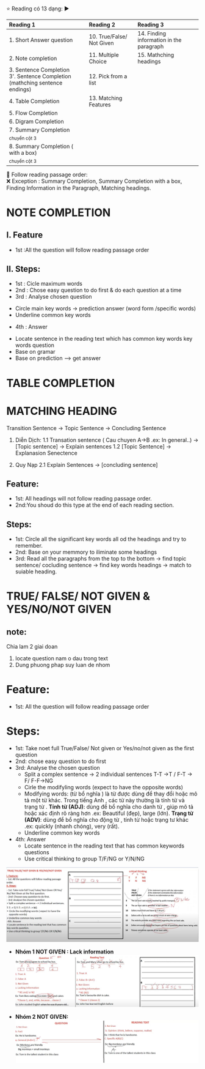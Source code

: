 :star: Reading có 13 dạng:
:arrow_forward:

| Reading 1 | Reading 2 | Reading 3 |
| :--- | :--- | :--- |
|1. Short Answer question                           |10. True/False/ Not Given                 |14. Finding information in the paragraph|
|2. Note completion                                 |11. Multiple Choice|15. Mathching headings|
|3. Sentence Completion <br> 3'. Sentence Completion (mathching sentence endings)|12. Pick from a list|  |
|4. Table Completion                                |13. Matching Features                     |  |
|5. Flow Completion                                 |                                          |  |
|6. Digram Completion                               |                                          |  |
|7. Summary Completion <br> <sub> chuyển cột 3</sub>|                                          |  |
|8. Summary Completion ( with a box)  <br> <sub> chuyển cột 3</sub>|                           |  |

:red_circle: Follow reading passage order:<br>
:x: Exception : Summary Completion, Summary Completion with a box, Finding Information in the Paragraph, Matching headings.

# NOTE COMPLETION
## I. Feature
- 1st :All the question will follow reading passage order
## II. Steps:
- 1st : Cicle maximum words
- 2nd : Chose easy question to do first & do each question at a time
- 3rd : Analyse chosen question
+ Circle main key words -> prediction answer (word form /specific words)
+ Underline common key words
- 4th : Answer
+ Locate sentence in the reading text which has common key words key words question
+ Base on gramar
+ Base on prediction
--> get answer

# TABLE COMPLETION


# MATCHING HEADING
Transition Sentence -> Topic Sentence -> Concluding Sentence

1. Diễn Dịch:
   1.1 Transation sentence ( Cau chuyen A->B .ex: In general..) -> [Topic sentence] -> Explain sentences
   1.2 [Topic Sentence] -> Explanasion Senectence

2. Quy Nạp
   2.1 Explain Sentences -> [concluding sentence]  

## Feature:
- 1st: All headings will not follow reading passage order.
- 2nd:You shoud do this type at the end of each reading section.
## Steps:
- 1st: Circle all the significant key words all od the headings and try to remember.
- 2nd: Base on your memmory to iliminate some headings
- 3rd: Read all the paragraphs from the top to the bottom -> find topic sentence/ cocluding sentence -> find key words headings -> match to suiable heading.

# TRUE/ FALSE/ NOT GIVEN & YES/NO/NOT GIVEN

## note:
Chia lam 2 giai doan
1. locate question nam o dau trong text
2. Dung phuong phap suy luan de nhom
# Feature:
- 1st: All the question will follow reading passage order
# Steps:
- 1st: Take noet full True/False/ Not given or Yes/no/not given as the first question
- 2nd: chose easy question to do first
- 3rd: Analyse the chosen question
  + Split a complex sentence -> 2 individual sentences
    T-T ->T / F-T -> F/ F-F->NG
  + Cirle the modifyling words (expect to have the opposite words)
  + Modifying words: (từ bổ nghĩa ) là từ được dùng để thay đổi hoặc mô tả một từ khác. Trong tiếng Anh , các từ này thường là tính từ và trạng từ .
       __Tính từ (ADJ)__: dùng để bổ nghĩa cho danh từ , giúp mô tả hoặc xác định rõ ràng hơn .ex: Beautiful (đẹp), large (lớn).
       __Trạng từ (ADV)__: dùng để bổ nghĩa cho động từ , tính từ hoặc trạng tư khác .ex: quickly (nhanh chóng), very (rất).
  + Underline common key words
- 4th: Answer
  + Locate sentence in the reading text that has common keywords questions
  + Use critical thinking to group T/F/NG or Y/N/NG

![alt](https://github.com/sonnn1505/Studying/blob/main/resources/images/T_F_NG_01.jpg)

+ __Nhóm 1 NOT GIVEN : Lack information__
![alt](https://github.com/sonnn1505/Studying/blob/main/resources/images/T_F_NG_02.jpg)

+ __Nhóm 2 NOT GIVEN:__
![alt](https://github.com/sonnn1505/Studying/blob/main/resources/images/T_F_NG_03.jpg)


  

